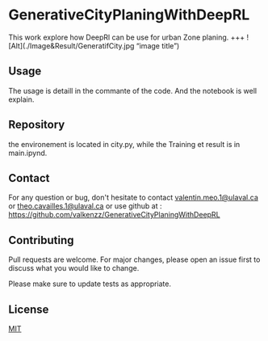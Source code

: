 # GenerativeCityPlaningWithDeepRL
This work explore how DeepRl can be use for urban Zone planing.
+++
![Alt](./Image&Result/GeneratifCity.jpg “image title”)
## Usage
The usage is detaill in the commante of the code. And the notebook is well explain.
## Repository
the environement is located in city.py, while the Training et result is in main.ipynd.
## Contact
For any question or bug, don't hesitate to contact valentin.meo.1@ulaval.ca or theo.cavailles.1@ulaval.ca or use github at : https://github.com/valkenzz/GenerativeCityPlaningWithDeepRL

## Contributing
Pull requests are welcome. For major changes, please open an issue first to discuss what you would like to change.

Please make sure to update tests as appropriate.
## License
[MIT](https://choosealicense.com/licenses/mit/)
